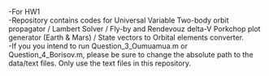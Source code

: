 -For HW1 <br>
-Repository contains codes for Universal Variable Two-body orbit propagator / Lambert Solver / Fly-by and Rendevouz delta-V Porkchop plot generator (Earth & Mars) / State vectors to Orbital elements converter. <br>
-If you you intend to run Question_3_Oumuamua.m or Question_4_Borisov.m, please be sure to change the absolute path to the data/text files. Only use the text files in this repository.
